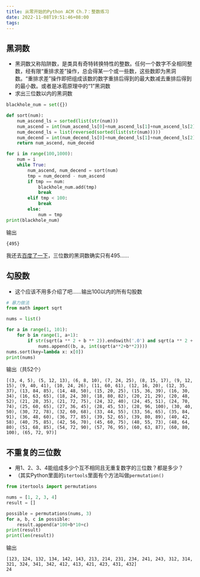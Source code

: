 ```yaml
---
title: 从零开始的Python ACM Ch.7：整数练习
date: 2022-11-08T19:51:46+08:00
tags:
---
```


## 黑洞数

- 黑洞数又称陷阱数，是类具有奇特转换特性的整数。任何一个数字不全相同整数，经有限“重排求差”操作，总会得某一个或一些数，这些数即为黑洞数。“重排求差”操作即把组成该数的数字重排后得到的最大数减去重排后得到的最小数。或者是冰雹原理中的“1”黑洞数
- 求出三位数以内的黑洞数

```python
blackhole_num = set({})

def sort(num):
    num_ascend_ls = sorted(list(str(num)))
    num_ascend = int(num_ascend_ls[0]+num_ascend_ls[1]+num_ascend_ls[2])
    num_decend_ls = list(reversed(sorted(list(str(num)))))
    num_decend = int(num_decend_ls[0]+num_decend_ls[1]+num_decend_ls[2])
    return num_ascend, num_decend

for i in range(100,1000):
    num = i
    while True:
        num_ascend, num_decend = sort(num)
        tmp = num_decend - num_ascend
        if tmp == num:
            blackhole_num.add(tmp)
            break
        elif tmp < 100:
            break
        else:
            num = tmp
print(blackhole_num)
```

输出

```
{495}
```

我还去[百度了一下](https://baike.baidu.com/item/%E9%BB%91%E6%B4%9E%E6%95%B0/761618)，三位数的黑洞数确实只有495……

## 勾股数

- 这个应该不用多介绍了吧……输出100以内的所有勾股数

```python
# 暴力做法
from math import sqrt

nums = list()

for a in range(1, 101):
    for b in range(1, a+1):
        if str(sqrt(a ** 2 + b ** 2)).endswith('.0') and sqrt(a ** 2 + b ** 2) <= 100:
            nums.append((b, a, int(sqrt(a**2+b**2))))
nums.sort(key=lambda x: x[0])
print(nums)

```

输出（共52个）

```
[(3, 4, 5), (5, 12, 13), (6, 8, 10), (7, 24, 25), (8, 15, 17), (9, 12, 15), (9, 40, 41), (10, 24, 26), (11, 60, 61), (12, 16, 20), (12, 35, 37), (13, 84, 85), (14, 48, 50), (15, 20, 25), (15, 36, 39), (16, 30, 34), (16, 63, 65), (18, 24, 30), (18, 80, 82), (20, 21, 29), (20, 48, 52), (21, 28, 35), (21, 72, 75), (24, 32, 40), (24, 45, 51), (24, 70, 74), (25, 60, 65), (27, 36, 45), (28, 45, 53), (28, 96, 100), (30, 40, 50), (30, 72, 78), (32, 60, 68), (33, 44, 55), (33, 56, 65), (35, 84, 91), (36, 48, 60), (36, 77, 85), (39, 52, 65), (39, 80, 89), (40, 42, 58), (40, 75, 85), (42, 56, 70), (45, 60, 75), (48, 55, 73), (48, 64, 80), (51, 68, 85), (54, 72, 90), (57, 76, 95), (60, 63, 87), (60, 80, 100), (65, 72, 97)]
```

## 不重复的三位数

- 用1、2、3、4能组成多少个互不相同且无重复数字的三位数？都是多少？
- （其实Python里面的`itertools`里面有个方法叫做`permutation()`

```python
from itertools import permutations

nums = [1, 2, 3, 4]
result = []

possible = permutations(nums, 3)
for a, b, c in possible:
    result.append(a*100+b*10+c)
print(result)
print(len(result))
```

输出

```
[123, 124, 132, 134, 142, 143, 213, 214, 231, 234, 241, 243, 312, 314, 321, 324, 341, 342, 412, 413, 421, 423, 431, 432]
24
```



